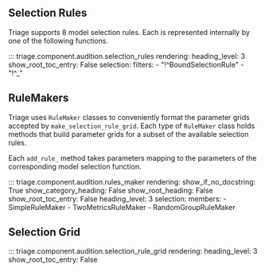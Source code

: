 ## Selection Rules

Triage supports 8 model selection rules. Each is represented internally by one of the following functions.

::: triage.component.audition.selection_rules
    rendering:
        heading_level: 3
        show_root_toc_entry: False
    selection:
        filters: 
            - "!^BoundSelectionRule"
            - "!^_"

## RuleMakers

Triage uses `RuleMaker` classes to conveniently format the parameter grids accepted by `make_selection_rule_grid`. Each type of `RuleMaker` class holds methods that build parameter grids for a subset of the available selection rules.

Each `add_rule_` method takes parameters mapping to the parameters of the corresponding model selection function.


::: triage.component.audition.rules_maker
    rendering:
        show_if_no_docstring: True
        show_category_heading: False
        show_root_heading: False
        show_root_toc_entry: False
        heading_level: 3
    selection:
        members:
            - SimpleRuleMaker
            - TwoMetricsRuleMaker
            - RandomGroupRuleMaker
  
## Selection Grid

::: triage.component.audition.selection_rule_grid
    rendering:
        heading_level: 3
        show_root_toc_entry: False